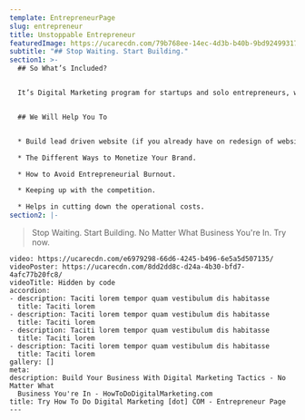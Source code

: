 ```yaml
---
template: EntrepreneurPage
slug: entrepreneur
title: Unstoppable Entrepreneur
featuredImage: https://ucarecdn.com/79b768ee-14ec-4d3b-b40b-9bd924993171/
subtitle: "## Stop Waiting. Start Building."
section1: >-
  ## So What’s Included?


  It’s Digital Marketing program for startups and solo entrepreneurs, who want to earn seven-figure income. When your business targets go off track, you ruined your peace of mind and end up with so much stress. Doing all the business task all alone is the most common mistake all entrepreneur do. Building business feels like trying to find a way to new destination without a map. There is so much to do that you barely have time to think as your mind is clouded by endless to-do list. We provide everything that you need to take your business idea live & turn it into a profitable and growing online business!


  ## We Will Help You To


  * Build lead driven website (if you already have on redesign of website).

  * The Different Ways to Monetize Your Brand.

  * How to Avoid Entrepreneurial Burnout.

  * Keeping up with the competition.

  * Helps in cutting down the operational costs.
section2: |-
  ```
  > Stop Waiting. Start Building. No Matter What Business You're In. Try now.
  ```
video: https://ucarecdn.com/e6979298-66d6-4245-b496-6e5a5d507135/
videoPoster: https://ucarecdn.com/8dd2dd8c-d24a-4b30-bfd7-4afc77b20fc8/
videoTitle: Hidden by code
accordion:
  - description: Taciti lorem tempor quam vestibulum dis habitasse
    title: Taciti lorem
  - description: Taciti lorem tempor quam vestibulum dis habitasse
    title: Taciti lorem
  - description: Taciti lorem tempor quam vestibulum dis habitasse
    title: Taciti lorem
  - description: Taciti lorem tempor quam vestibulum dis habitasse
    title: Taciti lorem
gallery: []
meta:
  description: Build Your Business With Digital Marketing Tactics - No Matter What
    Business You're In - HowToDoDigitalMarketing.com
  title: Try How To Do Digital Marketing [dot] COM - Entrepreneur Page
---
```

